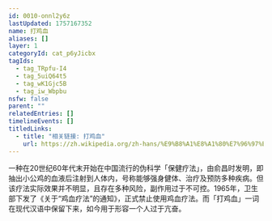 ```yaml
---
id: 0010-onnl2y6z
lastUpdated: 1757167352
name: 打鸡血
aliases: []
layer: 1
categoryId: cat_p6yJicbx
tagIds:
  - tag_TRpfu-I4
  - tag_5uiQ64t5
  - tag_wK1Gjc5B
  - tag_iw_Wbpbu
nsfw: false
parent: ""
relatedEntries: []
timelineEvents: []
titledLinks:
  - title: "相关链接: 打鸡血"
    url: https://zh.wikipedia.org/zh-hans/%E9%B8%A1%E8%A1%80%E7%96%97%E6%B3%95
---
```


一种在20世纪60年代末开始在中国流行的伪科学「保健疗法」，由俞昌时发明，即抽出小公鸡的血液后注射到人体内，号称能够强身健体、治疗及预防多种疾病。但该疗法实际效果并不明显，且存在多种风险，副作用过于不可控。1965年，卫生部下发了《关于“鸡血疗法”的通知》，正式禁止使用鸡血疗法。而「打鸡血」一词在现代汉语中保留下来，如今用于形容一个人过于亢奋。